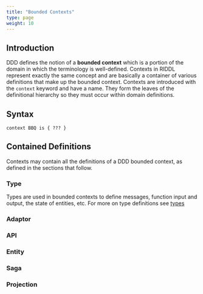 ```yaml
---
title: "Bounded Contexts"
type: page
weight: 10
---
```

## Introduction
DDD defines the notion of a **bounded context** which is a portion of the domain
in which the terminology is well-defined. Contexts in RIDDL represent exactly
the same concept and are basically a container of various definitions that make up
the bounded context.  Contexts are introduced with the `context` keyword and have a 
name. They form the leaves of the definitional hierarchy so they must occur within 
domain definitions.  

## Syntax
```riddl
context BBQ is { ??? }
```
## Contained Definitions
Contexts may contain all the definitions of a DDD bounded context, as defined in the 
sections that follow.

### Type
Types are used in bounded contexts to define messages, function input and output, 
the state of entities, etc. For more on type definitions see [types](../../../common/types)

### Adaptor

### API

### Entity

### Saga

### Projection

